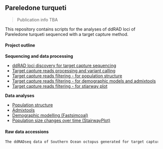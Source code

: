 ## Pareledone turqueti

> Publication info TBA

This repository contains scripts for the analyses of ddRAD loci of Pareledone turqueti sequenced with a target capture method.

#### Project outline

**Sequencing and data processing**  
- [ddRAD loci discovery for target capture sequencing](01.Loci_discovery_4_target_capture_seq.md)  
- [Target capture reads processing and variant calling](02.Target_capture_reads_processing.md)  
- [Target capture reads filtering - for population structure](03.Target_capture_SNPfiltering_pop_structure.md)  
- [Target capture reads filtering - for demographic models and admixtools](04.Target_capture_SNPfiltering_demographic_models.md)  
- [Target capture reads filtering - for stiarway plot](05.Target_capture_SNPfiltering_stairway_plot.md)  

**Data analyses**  
- [Population structure](06.Analyse_population_structure.md)  
- [Admixtools](07.Analyse_Admixtool.md)  
- [Demographic modelling (Fastsimcoal)](08.Analyse_fastsimcoal.md)  
- [Population size changes over time (StairwayPlot)](09.Analyse_Stairway_plot.md)  

#### Raw data accessions

```bash
The ddRADseq data of Southern Ocean octopus generated for target capture bait design is deposited on National Centre for Biotechnology Information (NCBI) under the BioProject PRJNA853080, with Sequence Read Archive (SRA) accessions SRR19893055–SRR19893494. The target capture of ddRAD loci data in Pareledone turqueti is deposited under the BioProject PRJNA853871, with SRA accessions SRR19892485–SRR19892582. 
```
